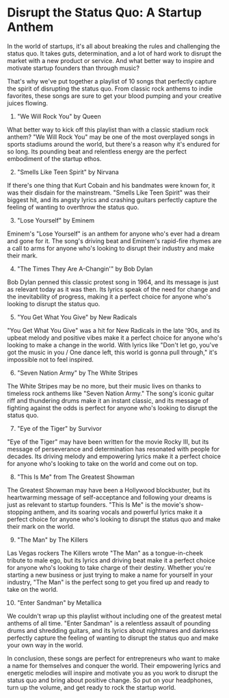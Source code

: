 # Disrupt the Status Quo: A Startup Anthem

In the world of startups, it's all about breaking the rules and challenging the status quo. It takes guts, determination, and a lot of hard work to disrupt the market with a new product or service. And what better way to inspire and motivate startup founders than through music?

That's why we've put together a playlist of 10 songs that perfectly capture the spirit of disrupting the status quo. From classic rock anthems to indie favorites, these songs are sure to get your blood pumping and your creative juices flowing.

1. "We Will Rock You" by Queen

What better way to kick off this playlist than with a classic stadium rock anthem? "We Will Rock You" may be one of the most overplayed songs in sports stadiums around the world, but there's a reason why it's endured for so long. Its pounding beat and relentless energy are the perfect embodiment of the startup ethos.

2. "Smells Like Teen Spirit" by Nirvana

If there's one thing that Kurt Cobain and his bandmates were known for, it was their disdain for the mainstream. "Smells Like Teen Spirit" was their biggest hit, and its angsty lyrics and crashing guitars perfectly capture the feeling of wanting to overthrow the status quo.

3. "Lose Yourself" by Eminem

Eminem's "Lose Yourself" is an anthem for anyone who's ever had a dream and gone for it. The song's driving beat and Eminem's rapid-fire rhymes are a call to arms for anyone who's looking to disrupt their industry and make their mark.

4. "The Times They Are A-Changin'" by Bob Dylan

Bob Dylan penned this classic protest song in 1964, and its message is just as relevant today as it was then. Its lyrics speak of the need for change and the inevitability of progress, making it a perfect choice for anyone who's looking to disrupt the status quo.

5. "You Get What You Give" by New Radicals

"You Get What You Give" was a hit for New Radicals in the late '90s, and its upbeat melody and positive vibes make it a perfect choice for anyone who's looking to make a change in the world. With lyrics like "Don't let go, you've got the music in you / One dance left, this world is gonna pull through," it's impossible not to feel inspired.

6. "Seven Nation Army" by The White Stripes

The White Stripes may be no more, but their music lives on thanks to timeless rock anthems like "Seven Nation Army." The song's iconic guitar riff and thundering drums make it an instant classic, and its message of fighting against the odds is perfect for anyone who's looking to disrupt the status quo.

7. "Eye of the Tiger" by Survivor

"Eye of the Tiger" may have been written for the movie Rocky III, but its message of perseverance and determination has resonated with people for decades. Its driving melody and empowering lyrics make it a perfect choice for anyone who's looking to take on the world and come out on top.

8. "This Is Me" from The Greatest Showman

The Greatest Showman may have been a Hollywood blockbuster, but its heartwarming message of self-acceptance and following your dreams is just as relevant to startup founders. "This Is Me" is the movie's show-stopping anthem, and its soaring vocals and powerful lyrics make it a perfect choice for anyone who's looking to disrupt the status quo and make their mark on the world.

9. "The Man" by The Killers

Las Vegas rockers The Killers wrote "The Man" as a tongue-in-cheek tribute to male ego, but its lyrics and driving beat make it a perfect choice for anyone who's looking to take charge of their destiny. Whether you're starting a new business or just trying to make a name for yourself in your industry, "The Man" is the perfect song to get you fired up and ready to take on the world.

10. "Enter Sandman" by Metallica

We couldn't wrap up this playlist without including one of the greatest metal anthems of all time. "Enter Sandman" is a relentless assault of pounding drums and shredding guitars, and its lyrics about nightmares and darkness perfectly capture the feeling of wanting to disrupt the status quo and make your own way in the world.

In conclusion, these songs are perfect for entrepreneurs who want to make a name for themselves and conquer the world. Their empowering lyrics and energetic melodies will inspire and motivate you as you work to disrupt the status quo and bring about positive change. So put on your headphones, turn up the volume, and get ready to rock the startup world.